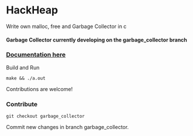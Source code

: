 # HackHeap
Write own malloc, free and Garbage Collector in c
#### Garbage Collector currently developing on the garbage_collector branch
### [Documentation here](https://dev.to/muhammedrijnas/write-own-dynamic-memoryheap-in-c-449a)
Build and Run
```
make && ./a.out
```
Contributions are welcome!
### Contribute
```
git checkout garbage_collector
```
Commit new changes in branch garbage_collector.

